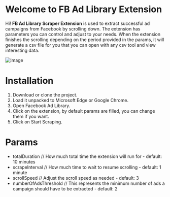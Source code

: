 # Welcome to FB Ad Library Extension

Hi! **FB Ad Library Scraper Extension** is used to extract successful ad campaigns from Facebook by scrolling down. The extension has parameters you can control and adjust to your needs. When the extension finishes the scrolling depending on the period provided in the params, it will generate a csv file for you that you can open with any csv tool and view interesting data.

![image](https://github.com/mblackroot/fb-adlibrary-scraper-extension/assets/150747890/b7102a2a-b6b3-4d92-99c1-364262c4050d)


# Installation

1. Download or clone the project.
2. Load it unpacked to Microsoft Edge or Google Chrome.
3. Open Facebook Ad Library.
4. Click on the extension, by default params are filled, you can change them if you want.
5. Click on Start Scraping.


# Params
* totalDuration // How much total time the extension will run for - default: 10 minutes
* scrapeInterval // How much time to wait to resume scrolling - default: 1 minute
* scrollSpeed // Adjust the scroll speed as needed - default: 3
* numberOfAdsThreshold // This represents the minimum number of ads a campaign should have to be extracted - default: 2

